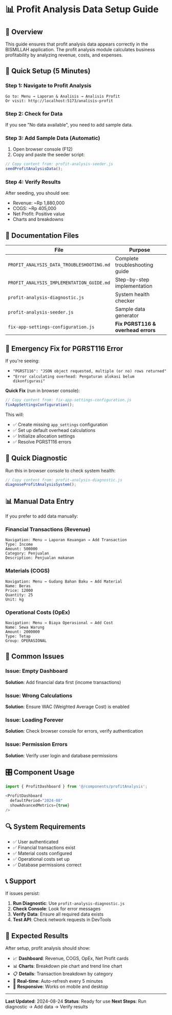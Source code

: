 # 📊 Profit Analysis Data Setup Guide

## 🎯 Overview

This guide ensures that profit analysis data appears correctly in the BISMILLAH application. The profit analysis module calculates business profitability by analyzing revenue, costs, and expenses.

## 🚀 Quick Setup (5 Minutes)

### Step 1: Navigate to Profit Analysis
```
Go to: Menu → Laporan & Analisis → Analisis Profit
Or visit: http://localhost:5173/analisis-profit
```

### Step 2: Check for Data
If you see "No data available", you need to add sample data.

### Step 3: Add Sample Data (Automatic)
1. Open browser console (F12)
2. Copy and paste the seeder script:
```javascript
// Copy content from: profit-analysis-seeder.js
seedProfitAnalysisData();
```

### Step 4: Verify Results
After seeding, you should see:
- Revenue: ~Rp 1,880,000
- COGS: ~Rp 405,000
- Net Profit: Positive value
- Charts and breakdowns

## 📁 Documentation Files

| File | Purpose |
|------|---------|
| `PROFIT_ANALYSIS_DATA_TROUBLESHOOTING.md` | Complete troubleshooting guide |
| `PROFIT_ANALYSIS_IMPLEMENTATION_GUIDE.md` | Step-by-step implementation |
| `profit-analysis-diagnostic.js` | System health checker |
| `profit-analysis-seeder.js` | Sample data generator |
| `fix-app-settings-configuration.js` | **Fix PGRST116 & overhead errors** |

## 🚨 Emergency Fix for PGRST116 Error

If you're seeing:
- `"PGRST116": "JSON object requested, multiple (or no) rows returned"`
- `"Error calculating overhead: Pengaturan alokasi belum dikonfigurasi"`

**Quick Fix** (run in browser console):
```javascript
// Copy content from: fix-app-settings-configuration.js
fixAppSettingsConfiguration();
```

This will:
- ✅ Create missing `app_settings` configuration
- ✅ Set up default overhead calculations
- ✅ Initialize allocation settings
- ✅ Resolve PGRST116 errors

## 🔧 Quick Diagnostic

Run this in browser console to check system health:

```javascript
// Copy content from: profit-analysis-diagnostic.js
diagnoseProfitAnalysisSystem();
```

## 📊 Manual Data Entry

If you prefer to add data manually:

### Financial Transactions (Revenue)
```
Navigation: Menu → Laporan Keuangan → Add Transaction
Type: Income
Amount: 500000
Category: Penjualan
Description: Penjualan makanan
```

### Materials (COGS)
```
Navigation: Menu → Gudang Bahan Baku → Add Material
Name: Beras
Price: 12000
Quantity: 25
Unit: kg
```

### Operational Costs (OpEx)
```
Navigation: Menu → Biaya Operasional → Add Cost
Name: Sewa Warung
Amount: 2000000
Type: Tetap
Group: OPERASIONAL
```

## 🐛 Common Issues

### Issue: Empty Dashboard
**Solution**: Add financial data first (income transactions)

### Issue: Wrong Calculations
**Solution**: Ensure WAC (Weighted Average Cost) is enabled

### Issue: Loading Forever
**Solution**: Check browser console for errors, verify authentication

### Issue: Permission Errors
**Solution**: Verify user login and database permissions

## 🎛️ Component Usage

```typescript
import { ProfitDashboard } from '@/components/profitAnalysis';

<ProfitDashboard 
  defaultPeriod="2024-08"
  showAdvancedMetrics={true}
/>
```

## 🔍 System Requirements

- ✅ User authenticated
- ✅ Financial transactions exist
- ✅ Material costs configured
- ✅ Operational costs set up
- ✅ Database permissions correct

## 📞 Support

If issues persist:

1. **Run Diagnostic**: Use `profit-analysis-diagnostic.js`
2. **Check Console**: Look for error messages
3. **Verify Data**: Ensure all required data exists
4. **Test API**: Check network requests in DevTools

## 🎯 Expected Results

After setup, profit analysis should show:

- 📈 **Dashboard**: Revenue, COGS, OpEx, Net Profit cards
- 📊 **Charts**: Breakdown pie chart and trend line chart
- 📋 **Details**: Transaction breakdown by category
- 🔄 **Real-time**: Auto-refresh every 5 minutes
- 📱 **Responsive**: Works on mobile and desktop

---

**Last Updated**: 2024-08-24
**Status**: Ready for use
**Next Steps**: Run diagnostic → Add data → Verify results